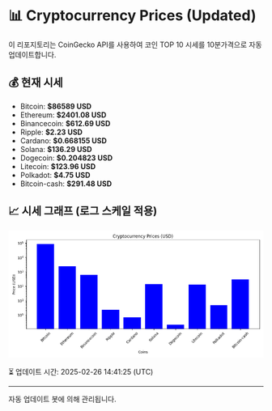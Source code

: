 
# 📊 Cryptocurrency Prices (Updated)

이 리포지토리는 CoinGecko API를 사용하여 코인 TOP 10 시세를 10분가격으로 자동 업데이트합니다.

## 💰 현재 시세
- Bitcoin: **$86589 USD**
- Ethereum: **$2401.08 USD**
- Binancecoin: **$612.69 USD**
- Ripple: **$2.23 USD**
- Cardano: **$0.668155 USD**
- Solana: **$136.29 USD**
- Dogecoin: **$0.204823 USD**
- Litecoin: **$123.96 USD**
- Polkadot: **$4.75 USD**
- Bitcoin-cash: **$291.48 USD**

## 📈 시세 그래프 (로그 스케일 적용)
![Crypto Prices](crypto_prices.png)

⏳ 업데이트 시간: 2025-02-26 14:41:25 (UTC)

---
자동 업데이트 봇에 의해 관리됩니다.
